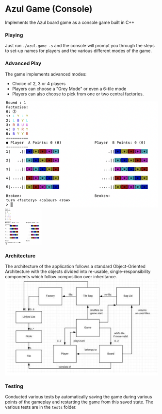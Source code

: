 # Azul Game (Console)

Implements the Azul board game as a console game built in C++



### Playing
Just run `./azul-game -s` and the console will prompt you through
the steps to set-up names for players and the various different modes
of the game.


### Advanced Play
The game implements advanced modes:
- Choice of 2, 3 or 4 players
- Players can choose a "Grey Mode" or even a 6-tile mode
- Players can also choose to pick from one or two central factories.

![Gameplay](gameplay.png)
<img src="gameplay.png"  width="120" height="120">
     
### Architecture
The architecture of the application follows a standard Object-Oriented Architecture with the objects
divided into re-usable, single-responsibility components which follow composition over inheritance. 
![Architecture](architecture.png)

### Testing
Conducted various tests by automatically saving the game 
during various points of the gameplay and restarting the game
from this saved state. The various tests are in the `tests` folder.